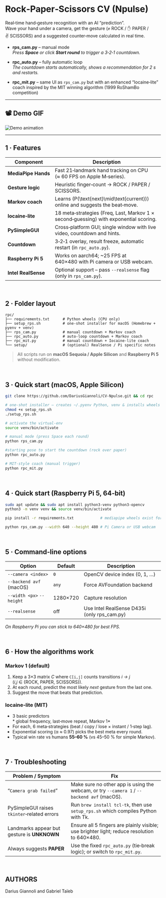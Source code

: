 # Rock‑Paper‑Scissors CV (Npulse)

Real‑time hand‑gesture recognition with an AI “prediction”.  
Wave your hand under a camera, get the gesture (✊ ROCK / ✋ PAPER / ✌️ SCISSORS) and a suggested counter‑move calculated in real time.

* **rps_cam.py** – manual mode  
  *Press **Space** or click **Start round** to trigger a 3‑2‑1 countdown.*

* **rpc_auto.py** – fully automatic loop  
  *The countdown starts automatically, shows a recommendation for 2 s and restarts.*

* **rpc_mit.py** – same UI as `rps_cam.py` but with an enhanced “Iocaine‑lite” coach inspired by the MIT winning algorithm (1999 RoShamBo competition)


---

## 📽 Demo GIF
![Demo animation](../docs/demo_rpc.gif)



---
## 1 · Features

| Component          | Description                                                                  |
|--------------------|------------------------------------------------------------------------------|
| **MediaPipe Hands**| Fast 21‑landmark hand tracking on CPU (≈ 60 FPS on Apple M‑series).          |
| **Gesture logic**  | Heuristic finger‑count → ROCK / PAPER / SCISSORS.                            |
| **Markov coach**   | Learns \(P(\text{next}\mid\text{current})\) online and suggests the beat‑move.|
| **Iocaine‑lite**   | 18 meta‑strategies (Freq, Last, Markov 1 × second‑guessing) with exponential scoring.|
| **PySimpleGUI**    | Cross‑platform GUI; single window with live video, countdown and hints.      |
| **Countdown**      | 3‑2‑1 overlay, result freeze, automatic restart (in `rpc_auto.py`).          |
| **Raspberry Pi 5** | Works on aarch64; ~25 FPS at 640×480 with Pi camera or USB webcam.           |
| **Intel RealSense**| Optional support – pass `--realsense` flag (only in `rps_cam.py`).           |

<br>

## 2 · Folder layout

```
rpc/
├── requirements.txt      # Python wheels (CPU only)
├── setup_rps.sh          # one‑shot installer for macOS (Homebrew + pyenv + venv)
├── rps_cam.py            # manual countdown + Markov coach
├── rpc_auto.py           # auto‑loop countdown + Markov coach
├── rpc_mit.py            # manual countdown + Iocaine‑lite coach
└── setup/                # (optional) RealSense / Pi specific notes
```

> All scripts run on **macOS Sequoia / Apple Silicon** and **Raspberry Pi 5** without modification.

<br>

## 3 · Quick start (macOS, Apple Silicon)

```bash
git clone https://github.com/DariusGiannoli/CV-Npulse.git && cd rpc

# one‑shot installer – creates ~/.pyenv Python, venv & installs wheels
chmod +x setup_rps.sh
./setup_rps.sh

# activate the virtual‑env
source venv/bin/activate

# manual mode (press Space each round)
python rps_cam.py

#starting pose to start the countdown (rock over paper)
python rpc_auto.py

# MIT‑style coach (manual trigger)
python rpc_mit.py
```

<br>

## 4 · Quick start (Raspberry Pi 5, 64‑bit)

```bash
sudo apt update && sudo apt install python3-venv python3-opencv
python3 -m venv venv && source venv/bin/activate

pip install -r requirements.txt            # mediapipe wheels exist for aarch64

python rps_cam.py --width 640 --height 480 # Pi Camera or USB webcam
```

<br>

## 5 · Command‑line options

| Option                    | Default | Description                                |
|---------------------------|---------|--------------------------------------------|
| `--camera <index>`        | `0`     | OpenCV device index (0, 1, …)              |
| `--backend avf` (macOS)   | `any`   | Force AVFoundation backend                 |
| `--width <px>` `--height` | 1280×720| Capture resolution                         |
| `--realsense`             | off     | Use Intel RealSense D435i (only rps_cam.py)|

*On Raspberry Pi you can stick to 640×480 for best FPS.*

<br>

## 6 · How the algorithms work

### Markov 1 (default)

1. Keep a 3×3 matrix *C* where `C[i,j]` counts transitions *i → j*  
   (*i,j* ∈ {ROCK, PAPER, SCISSORS}).  
2. At each round, predict the most likely *next* gesture from the last one.  
3. Suggest the move that beats that prediction.

### Iocaine‑lite (MIT)

* 3 basic predictors  
  * global frequency, last‑move repeat, Markov 1*  
* For each, 6 meta‑strategies (beat / copy / lose × instant / 1‑step lag).  
* Exponential scoring (α ≈ 0.97) picks the best meta every round.  
* Typical win rate vs humans **55–60 %** (vs 45–50 % for simple Markov).

<br>

## 7 · Troubleshooting

| Problem / Symptom                                      | Fix |
|--------------------------------------------------------|-----|
| “`Camera grab failed`”                                 | Make sure no other app is using the webcam, or try `--camera 1` / `--backend avf` (macOS). |
| PySimpleGUI raises `tkinter`‑related errors            | Run `brew install tcl-tk`, then use `setup_rps.sh` which compiles Python with Tk. |
| Landmarks appear but gesture is **UNKNOWN**            | Ensure all 5 fingers are plainly visible; use brighter light; reduce resolution to 640×480. |
| Always suggests **PAPER**                              | Use the fixed `rpc_auto.py` (tie‑break logic); or switch to `rpc_mit.py`. |

<br>


## AUTHORS

Darius Giannoli and Gabriel Taïeb  
